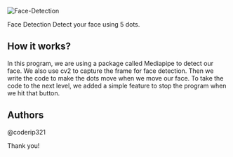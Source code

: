 ![Face-Detection](https://github.com/user-attachments/assets/6a0e58ab-11bc-49b5-a53a-430f98620d30)

Face Detection
Detect your face using 5 dots.

## How it works?
In this program, we are using a package called Mediapipe to detect our face. We also use cv2 to capture the frame for face detection. Then we write the code to make the dots move when we move our face. To take the code to the next level, we added a simple feature to stop the program when we hit that button.

## Authors
@coderip321

Thank you!
